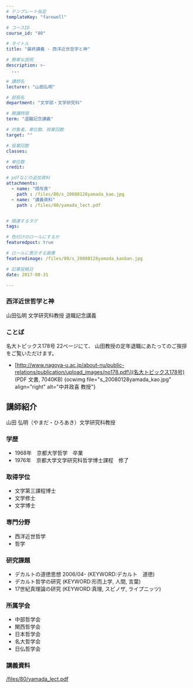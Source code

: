 ```yaml
---
# テンプレート指定
templateKey: "farewell"

# コースID
course_id: "80"

# タイトル
title: "最終講義 - 西洋近世哲学と神"

# 簡単な説明
description: >-
  ...

# 講師名
lecturer: "山田弘明"

# 部局名
department: "文学部・文学研究科"

# 開講時限
term: "退職記念講義"

# 対象者、単位数、授業回数
target: ""

# 授業回数
classes: 

# 単位数
credit: 

# pdfなどの追加資料
attachments: 
  - name: "顔写真" 
    path : /files/80/s_20080128yamada_kao.jpg
  - name: "講義資料" 
    path : /files/80/yamada_lect.pdf


# 関連するタグ
tags:

# 色付けのロールにするか
featuredpost: true

# ロールに表示する画像
featuredimage: /files/80/s_20080128yamada_kanban.jpg

# 記事投稿日
date: 2017-08-31

---
```


### 西洋近世哲学と神

山田弘明 文学研究科教授 退職記念講義 

### ことば

名大トピックス178号 22ページにて、 山田教授の定年退職にあたってのご挨拶をご覧いただけます。 

  * \[http://www.nagoya-u.ac.jp/about-nu/public-relations/publication/upload_images/no178.pdf\](名大トピックス178号) (PDF 文書, 7040KB)
{ocwimg file="s\_20080128yamada\_kao.jpg" align="right" alt="中井政喜 教授"} 

## 講師紹介

山田 弘明（やまだ・ひろあき）文学研究科教授 

### 学歴

  * 1968年　京都大学哲学　卒業
  * 1976年　京都大学文学研究科哲学博士課程　修了

### 取得学位

  * 文学第三課程博士 
  * 文学修士 
  * 文学博士 

### 専門分野

  * 西洋近世哲学
  * 哲学 

### 研究課題

  * デカルトの道徳思想 2006/04- (KEYWORD:デカルト　道徳)
  * デカルト哲学の研究 (KEYWORD:形而上学, 人間, 言葉)
  * 17世紀真理論の研究 (KEYWORD:真理, スピノザ, ライプニッツ)

### 所属学会

  * 中部哲学会
  * 関西哲学会
  * 日本哲学会
  * 名大哲学会
  * 日仏哲学会
### 講義資料

[/files/80/yamada_lect.pdf](講義資料「西洋近世哲学と神」)






    